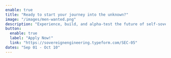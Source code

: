 ```yaml
---
enable: true
title: "Ready to start your journey into the unknown?"
image: "/images/men-wanted.png"
description: "Experience, build, and alpha-test the future of self-sovereign technology in beautiful Madeira. Don't miss the opportunity of a lifetime."
button:
  enable: true
  label: "Apply Now!"
  link: "https://sovereignengineering.typeform.com/SEC-05"
dates: "Sep 01 - Oct 10"
---
```

